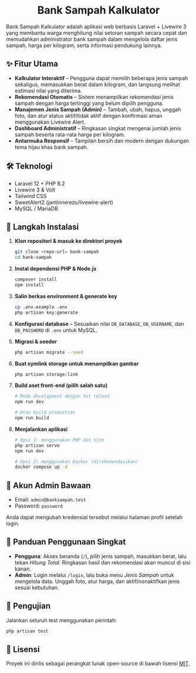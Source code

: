 <h1 align="center">Bank Sampah Kalkulator</h1>

Bank Sampah Kalkulator adalah aplikasi web berbasis Laravel + Livewire 3 yang membantu warga menghitung nilai setoran sampah secara cepat dan memudahkan administrator bank sampah dalam mengelola daftar jenis sampah, harga per kilogram, serta informasi pendukung lainnya.

## ✨ Fitur Utama

- **Kalkulator Interaktif** – Pengguna dapat memilih beberapa jenis sampah sekaligus, memasukkan berat dalam kilogram, dan langsung melihat estimasi nilai yang diterima.
- **Rekomendasi Otomatis** – Sistem menampilkan rekomendasi jenis sampah dengan harga tertinggi yang belum dipilih pengguna.
- **Manajemen Jenis Sampah (Admin)** – Tambah, ubah, hapus, unggah foto, dan atur status aktif/tidak aktif dengan konfirmasi aman menggunakan Livewire Alert.
- **Dashboard Administratif** – Ringkasan singkat mengenai jumlah jenis sampah beserta rata-rata harga per kilogram.
- **Antarmuka Responsif** – Tampilan bersih dan modern dengan dukungan tema hijau khas bank sampah.

## 🛠️ Teknologi

- Laravel 12 + PHP 8.2
- Livewire 3 & Volt
- Tailwind CSS
- SweetAlert2 (jantinnerezo/livewire-alert)
- MySQL / MariaDB

## 🚀 Langkah Instalasi

1. **Klon repositori & masuk ke direktori proyek**
   ```bash
   git clone <repo-url> bank-sampah
   cd bank-sampah
   ```

2. **Instal dependensi PHP & Node.js**
   ```bash
   composer install
   npm install
   ```

3. **Salin berkas environment & generate key**
   ```bash
   cp .env.example .env
   php artisan key:generate
   ```

4. **Konfigurasi database** – Sesuaikan nilai `DB_DATABASE`, `DB_USERNAME`, dan `DB_PASSWORD` di `.env` untuk MySQL.

5. **Migrasi & seeder**
   ```bash
   php artisan migrate --seed
   ```

6. **Buat symlink storage untuk menampilkan gambar**
   ```bash
   php artisan storage:link
   ```

7. **Build aset front-end (pilih salah satu)**
   ```bash
   # Mode development dengan hot reload
   npm run dev

   # Atau build production
   npm run build
   ```

8. **Menjalankan aplikasi**
   ```bash
   # Opsi 1: menggunakan PHP dan Vite
   php artisan serve
   npm run dev

   # Opsi 2: menggunakan Docker (direkomendasikan)
   docker compose up -d
   ```

## 🔐 Akun Admin Bawaan

- Email: `admin@banksampah.test`
- Password: `password`

Anda dapat mengubah kredensial tersebut melalui halaman profil setelah login.

## 🧭 Panduan Penggunaan Singkat

- **Pengguna**: Akses beranda (`/`), pilih jenis sampah, masukkan berat, lalu tekan *Hitung Total*. Ringkasan hasil dan rekomendasi akan muncul di sisi kanan.
- **Admin**: Login melalui `/login`, lalu buka menu *Jenis Sampah* untuk mengelola data. Unggah foto, atur harga, dan aktif/nonaktifkan jenis sesuai kebutuhan.

## 🧪 Pengujian

Jalankan seluruh test menggunakan perintah:

```bash
php artisan test
```

## 📄 Lisensi

Proyek ini dirilis sebagai perangkat lunak open-source di bawah lisensi [MIT](LICENSE).
